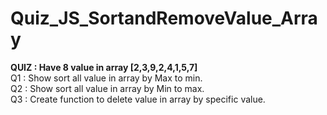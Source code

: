 # Quiz_JS_SortandRemoveValue_Array
<b>QUIZ : Have 8 value in array [2,3,9,2,4,1,5,7]</b>
<br>Q1 : Show sort all value in array by Max to min.
<br>Q2 : Show sort all value in array by Min to max.
<br>Q3 : Create function to delete value in array by specific value.
